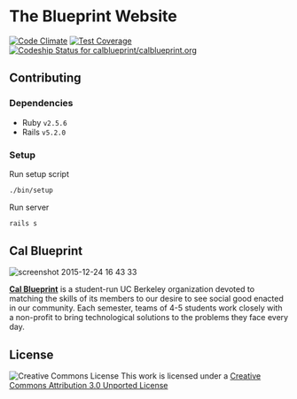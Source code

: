 The Blueprint Website
====
[![Code Climate](https://codeclimate.com/github/calblueprint/calblueprint.org/badges/gpa.svg)](https://codeclimate.com/github/calblueprint/calblueprint.org)
[![Test Coverage](https://codeclimate.com/github/calblueprint/calblueprint.org/badges/coverage.svg)](https://codeclimate.com/github/calblueprint/calblueprint.org)
[![Codeship Status for calblueprint/calblueprint.org](https://codeship.com/projects/c7435d20-76a7-0132-d36d-6a08ddb55576/status?branch=master)](https://codeship.com/projects/55283)

## Contributing

### Dependencies

- Ruby `v2.5.6`
- Rails `v5.2.0`

### Setup

Run setup script

```bash
./bin/setup
```

Run server

```bash
rails s
```

## Cal Blueprint
![screenshot 2015-12-24 16 43 33](https://user-images.githubusercontent.com/5278006/32311415-bcdef6f6-bf55-11e7-9e8c-e43e786685cf.png)


**[Cal Blueprint](http://www.calblueprint.org/)** is a student-run UC Berkeley organization devoted to matching the skills of its members to our desire to see social good enacted in our community. Each semester, teams of 4-5 students work closely with a non-profit to bring technological solutions to the problems they face every day.

## License

![Creative Commons License](http://i.creativecommons.org/l/by/3.0/88x31.png)
This work is licensed under a [Creative Commons Attribution 3.0 Unported
License](http://creativecommons.org/licenses/by/3.0/deed.en_US)
